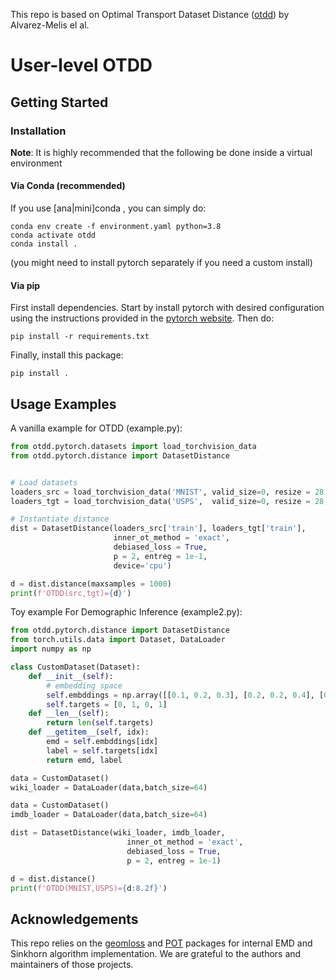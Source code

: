 This repo is based on Optimal Transport Dataset Distance ([otdd](https://github.com/microsoft/otdd)) by Alvarez-Melis el al.

# User-level OTDD

## Getting Started

### Installation

**Note**: It is highly recommended that the following be done inside a virtual environment


#### Via Conda (recommended)

If you use [ana|mini]conda , you can simply do:

```
conda env create -f environment.yaml python=3.8
conda activate otdd
conda install .
```

(you might need to install pytorch separately if you need a custom install)

#### Via pip

First install dependencies. Start by install pytorch with desired configuration using the instructions provided in the [pytorch website](https://pytorch.org/get-started/locally/). Then do:
```
pip install -r requirements.txt
```
Finally, install this package:
```
pip install .
```

## Usage Examples

A vanilla example for OTDD (example.py):

```python
from otdd.pytorch.datasets import load_torchvision_data
from otdd.pytorch.distance import DatasetDistance


# Load datasets
loaders_src = load_torchvision_data('MNIST', valid_size=0, resize = 28, maxsize=2000)[0]
loaders_tgt = load_torchvision_data('USPS',  valid_size=0, resize = 28, maxsize=2000)[0]

# Instantiate distance
dist = DatasetDistance(loaders_src['train'], loaders_tgt['train'],
                       inner_ot_method = 'exact',
                       debiased_loss = True,
                       p = 2, entreg = 1e-1,
                       device='cpu')

d = dist.distance(maxsamples = 1000)
print(f'OTDD(src,tgt)={d}')

```

Toy example For Demographic Inference (example2.py):

```python
from otdd.pytorch.distance import DatasetDistance
from torch.utils.data import Dataset, DataLoader
import numpy as np

class CustomDataset(Dataset):
    def __init__(self):
        # embedding space
        self.embddings = np.array([[0.1, 0.2, 0.3], [0.2, 0.2, 0.4], [0.1, 0.1, 0.1], [0.2, 0.2, 0.5]])
        self.targets = [0, 1, 0, 1]
    def __len__(self):
        return len(self.targets)
    def __getitem__(self, idx):
        emd = self.embddings[idx]
        label = self.targets[idx]
        return emd, label

data = CustomDataset()
wiki_loader = DataLoader(data,batch_size=64)

data = CustomDataset()
imdb_loader = DataLoader(data,batch_size=64)

dist = DatasetDistance(wiki_loader, imdb_loader,
                          inner_ot_method = 'exact',
                          debiased_loss = True,
                          p = 2, entreg = 1e-1)

d = dist.distance()
print(f'OTDD(MNIST,USPS)={d:8.2f}')
```


## Acknowledgements

This repo relies on the [geomloss](https://www.kernel-operations.io/geomloss/) and [POT](https://pythonot.github.io/) packages for internal EMD and Sinkhorn algorithm implementation. We are grateful to the authors and maintainers of those projects.
